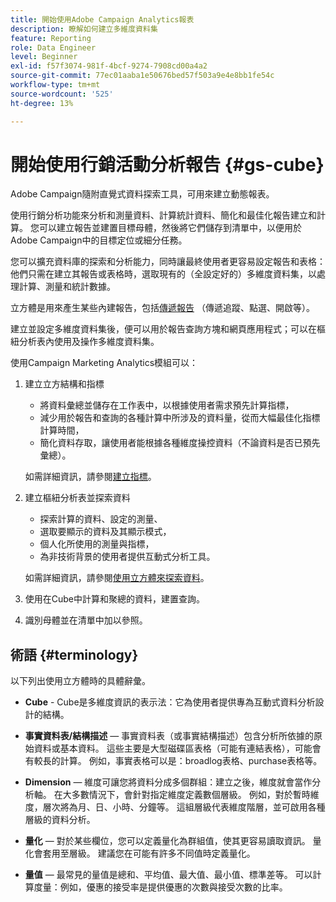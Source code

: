 ```yaml
---
title: 開始使用Adobe Campaign Analytics報表
description: 瞭解如何建立多維度資料集
feature: Reporting
role: Data Engineer
level: Beginner
exl-id: f57f3074-981f-4bcf-9274-7908cd00a4a2
source-git-commit: 77ec01aaba1e50676bed57f503a9e4e8bb1fe54c
workflow-type: tm+mt
source-wordcount: '525'
ht-degree: 13%

---
```


# 開始使用行銷活動分析報告 {#gs-cube}

Adobe Campaign隨附直覺式資料探索工具，可用來建立動態報表。

使用行銷分析功能來分析和測量資料、計算統計資料、簡化和最佳化報告建立和計算。 您可以建立報告並建置目標母體，然後將它們儲存到清單中，以便用於Adobe Campaign中的目標定位或細分任務。

您可以擴充資料庫的探索和分析能力，同時讓最終使用者更容易設定報告和表格：他們只需在建立其報告或表格時，選取現有的（全設定好的）多維度資料集，以處理計算、測量和統計數據。

立方體是用來產生某些內建報告，包括[傳遞報告](delivery-reports.md) （傳遞追蹤、點選、開啟等）。

建立並設定多維度資料集後，便可以用於報告查詢方塊和網頁應用程式；可以在樞紐分析表內使用及操作多維度資料集。

使用Campaign Marketing Analytics模組可以：

1. 建立立方結構和指標

   * 將資料彙總並儲存在工作表中，以根據使用者需求預先計算指標，
   * 減少用於報告和查詢的各種計算中所涉及的資料量，從而大幅最佳化指標計算時間，
   * 簡化資料存取，讓使用者能根據各種維度操控資料（不論資料是否已預先彙總）。

   如需詳細資訊，請參閱[建立指標](cube-indicators.md)。

1. 建立樞紐分析表並探索資料

   * 探索計算的資料、設定的測量、
   * 選取要顯示的資料及其顯示模式，
   * 個人化所使用的測量與指標，
   * 為非技術背景的使用者提供互動式分析工具。

   如需詳細資訊，請參閱[使用立方體來探索資料](cube-tables.md)。

1. 使用在Cube中計算和聚總的資料，建置查詢。
1. 識別母體並在清單中加以參照。

## 術語 {#terminology}

以下列出使用立方體時的具體辭彙。

* **Cube** - Cube是多維度資訊的表示法：它為使用者提供專為互動式資料分析設計的結構。

* **事實資料表/結構描述** — 事實資料表（或事實結構描述）包含分析所依據的原始資料或基本資料。 這些主要是大型磁碟區表格（可能有連結表格），可能會有較長的計算。 例如，事實表格可以是：broadlog表格、purchase表格等。

* **Dimension** — 維度可讓您將資料分成多個群組：建立之後，維度就會當作分析軸。 在大多數情況下，會針對指定維度定義數個層級。 例如，對於暫時維度，層次將為月、日、小時、分鐘等。 這組層級代表維度階層，並可啟用各種層級的資料分析。

* **量化** — 對於某些欄位，您可以定義量化為群組值，使其更容易讀取資訊。 量化會套用至層級。 建議您在可能有許多不同值時定義量化。

* **量值** — 最常見的量值是總和、平均值、最大值、最小值、標準差等。 可以計算度量：例如，優惠的接受率是提供優惠的次數與接受次數的比率。
